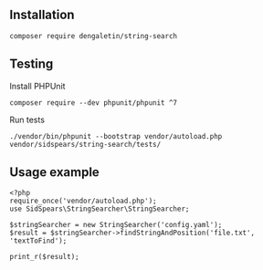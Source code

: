 ## Installation
`composer require dengaletin/string-search`

## Testing
Install PHPUnit

`composer require --dev phpunit/phpunit ^7`

Run tests

`./vendor/bin/phpunit --bootstrap vendor/autoload.php vendor/sidspears/string-search/tests/`

## Usage example
``` 
<?php
require_once('vendor/autoload.php');
use SidSpears\StringSearcher\StringSearcher;

$stringSearcher = new StringSearcher('config.yaml');
$result = $stringSearcher->findStringAndPosition('file.txt', 'textToFind');

print_r($result);
``` 